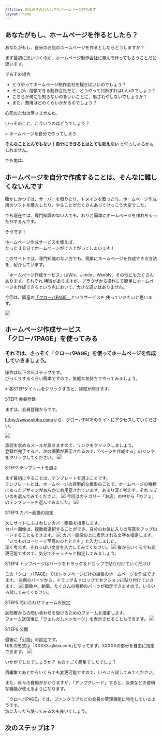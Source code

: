 ```yaml
---
//title: 還暦過ぎのわたしでもホームページ作れます
layout: home
---
```


## あなたがもし、ホームページを作るとしたら？
あなたがもし、自分のお店のホームページを作るとしたらどうしますか？

まず最初に思いつくのが、ホームページ制作会社に頼んで作ってもらうことだと思います。  


でもその場合

<ul class="check-mark">
<li>どうやってホームページ制作会社を探せばいいのでしょう？</li>
<li>そこが、信頼できる制作会社だと、どうやって判断すればいいのでしょう？</li>
<li>こちらが何にも知らないのをいいことに、騙されやしないでしょうか？</li>
<li>また、費用はどのくらいかかるのでしょう？</li>
</ul>

心配のたねは尽きませんね。

いっそのこと、こういうのはどうでしょう？

<span class="big">&gt; ホームページを自分で作ってしまう<span>

**そんなこととんでもない！自分にできるとはとても思えない** と仰っしゃるかもしれません。


でも実は、

## ホームページを自分で作成することは、そんなに難しくないんです

確かにかつては、サーバーを借りたり、ドメインを取ったり、ホームページ作成用のソフトを購入したり、やることがたくさんあってけっこう大変でした。

でも現在では、専門知識のない人でも、わりと簡単にホームページを作れちゃったりするんです。

そうです！

<div class="box2">
<span class="big">ホームページ作成サービスを使えば、<br>たった３０分でホームページができ上がってしまいます！</span>
</div>

このサイトでは、専門知識のない方でも、簡単にホームページを作成できる方法を、紹介しています。

<!--
## 個人商店のホームページが失敗する理由
### 個人商店のホームページが更新されないのは？

### 制作会社に依頼すると、初期費用もそれなりにかかるが、運用費用が馬鹿にならない

### 失敗しないマインドセット
-->

「ホームページ作成サービス」はWix、Jimdo、Weebly、その他にもたくさんあります。それぞれ
特徴がありますが、ブラウザから操作して簡単にホームページを作成できるという点において、大きな違いはありません。

今回は、国産の<a href="https://www.qloba.com/" target="_blan">「クローバPAGE」</a>というサービスを
使っていきたいと思います。

<section id="lets-try">
<div class="wrapper">
<img src="images/01-qloba.png">
<h2>ホームページ作成サービス<br>「クローバPAGE」を使ってみる</h2>
</div>
</section>

### それでは、さっそく「クローバPAGE」を使ってホームページを作成していきましょう。
操作は以下の６ステップです。<br>
びっくりするぐらい簡単ですので、気軽な気持ちでやってみましょう。

<div class="toggle_section">
※ 各STEPタイトルをクリックすると、詳細が開きます。
<div class="toggle_contents">
<p class="toggle_title">STEP1 会員登録</p>
<p class="toggle_txt">

まずは、会員登録からです。

<a href="https://www.qloba.com/">https://www.qloba.com/</a>から、クローバPAGEのサイトにアクセスしていください。

<img src="images/02-registration.png">

承認を求めるメールが届きますので、リンクをクリックしましょう。<br>
登録が完了すると、次の画面が表示されるので、「ページを作成する」のリンクをクリックしてください。
<img src="images/03-create-page.png">
</p>
</div>

<div class="toggle_contents">
<p class="toggle_title">STEP2 テンプレートを選ぶ</p>
<p class="toggle_txt">
まず最初にやることは、テンプレートを選ぶことです。<br>
テンプレートとは、ホームページの典型的な雛形のことで、ホームページの種類にあったデザインがあらかじめ用意されています。あまり深く考えず、それっぽいのを選んでみてください。
<img src="images/04-select-template.png">
今回はカテゴリー「お店」の中から「カフェ」のテンプレートを選んでみました。
<img src="images/05-select-template.png">
</p>
</div>

<div class="toggle_contents">
<p class="toggle_title">STEP3 カバー画像の設定</p>
<p class="toggle_txt">
次にサイトにふさわしいカバー画像を指定します。<br>
カバー画像は、複数枚選択することができ、自分のお気に入りの写真をアップロードすることもできます。
<img src="images/06-cover-image.png">
カバー画像の上に表示される文字を指定します。
「いつものコーヒーで至高のひとときを」と入力しました。<br>
深く考えず、それっぽい文言を入力してみてください。
<img src="images/07-cover-image.png">
後からいくらでも変更可能ですので、気分でチャッチャと指定してみましょう。
</p>
</div>

<div class="toggle_contents">
<p class="toggle_title">STEP4 トップページはパーツをドラッグ＆ドロップで貼り付けていくだけけ</p>
<p class="toggle_txt">
この「クローバPAGE」ではトップページだけの縦長のホームページを作成できます。
左側のパーツから、ドラッグ＆ドロップでセクションに貼り付けていきます。
<img src="images/08-adding-parts.png">
画像や、動画、たくさんの種類のパーツが指定できますので、いろいろ試してみてください。
</p>
</div>

<div class="toggle_contents">
<p class="toggle_title">STEP5 問い合わせフォームの設定</p>
<p class="toggle_txt">
訪問者からの問い合わせを受けるためのフォームを指定します。<br>
フォーム送信後に「ウェルカムメッセージ」を表示させることもできます。
<img src="images/09-form-setting.png">
</p>
</div>

<div class="toggle_contents">
<p class="toggle_title">STEP6 公開</p>
<p class="toggle_txt">
最後に「公開」の設定です。<br>
URLの形式は「XXXXX.qloba.com｣となってます。XXXXXの部分を自由に指定できます。
<img src="images/10-publish-setting.png">
</p>
</div>

</div>

いかがでしたでしょうか？
ものすごく簡単でしたでしょ？

再編集であとからいくらでも変更可能ですので、いろいろ試してみてください。

また、月々の費用がかかりますが、「アップグレード」すると、決済などの便利な機能が使えるようになります。

「クローバPAGE」では、ファンクラブなどの会員の管理機能に特化しているようです。<br>
気に入ったら使ってみるのも良いでしょう。

## 次のステップは？



